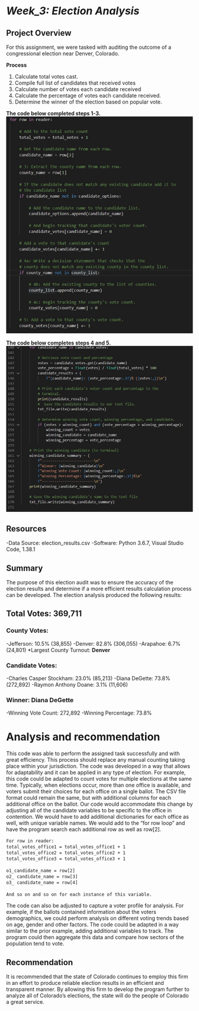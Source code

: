 # *Week_3: Election Analysis*

## Project Overview
For this assignment, we were tasked with auditing the outcome of a congressional election near Denver, Colorado.

**Process**
1. Calculate total votes cast. 
2. Compile full list of candidates that received votes
3. Calculate number of votes each candidate received
4. Calculate the percentage of votes each candidate received.
5. Determine the winner of the election based on popular vote.

**The code below completed steps 1-3.**
![image1](https://github.com/blandes37/Images/blob/master/Annotation%202020-08-08%20150244.jpg)

**The code below completes steps 4 and 5.**
![image2](Election_Analysis/Resources/win_calc.jpg)

## Resources
-Data Source: election_results.csv
-Software: Python 3.6.7, Visual Studio Code, 1.38.1

## Summary
The purpose of this election audit was to ensure the accuracy of the election results and determine if a more efficient results calculation process can be developed. The election analysis produced the following results:

## Total Votes: 369,711
### County Votes:
-Jefferson: 10.5% (38,855)
-Denver: 82.8% (306,055)
-Arapahoe: 6.7% (24,801)
*Largest County Turnout: **Denver**

### Candidate Votes:
-Charles Casper Stockham: 23.0% (85,213)
-Diana DeGette: 73.8% (272,892)
-Raymon Anthony Doane: 3.1% (11,606)

### Winner: **Diana DeGette**
-Winning Vote Count: 272,892
-Winning Percentage: 73.8%

# Analysis and recommendation
This code was able to perform the assigned task successfully and with great efficiency. This process should replace any manual counting taking place within your jurisdiction. The code was developed in a way that allows for adaptability and it can be applied in any type of election. 
For example, this code could be adapted to count votes for multiple elections at the same time. Typically, when elections occur, more than one office is available, and voters submit their choices for each office on a single ballot. The CSV file format could remain the same, but with additional columns for each additional office on the ballot. 
Our code would accommodate this change by adjusting all of the candidate variables to be specific to the office in contention. We would have to add additional dictionaries for each office as well, with unique variable names. We would add to the “for row loop” and have the program search each additional row as well as row[2].  

    For row in reader:
	total_votes_office1 = total_votes_office1 + 1
	total_votes_office2 = total_votes_office2 + 1
    total_votes_office3 = total_votes_office3 + 1

    o1_candidate_name = row[2]  
    o2_ candidate_name = row[3]
    o3_ candidate_name = row[4]
	
	And so on and so on for each instance of this variable.

The code can also be adjusted to capture a voter profile for analysis. For example, if the ballots contained information about the voters demographics, we could perform analysis on different voting trends based on age, gender and other factors. The code could be adapted in a way similar to the prior example, adding additional variables to track. The program could then aggregate this data and compare how sectors of the population tend to vote. 

## Recommendation
It is recommended that the state of Colorado continues to employ this firm in an effort to produce reliable election results in an efficient and transparent manner. By allowing this firm to develop the program further to analyze all of Colorado’s elections, the state will do the people of Colorado a great service.
